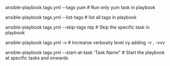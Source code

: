 ansible-playbook tags.yml --tags yum    # Run only yum task in playbook

ansible-playbook tags.yml --list-tags   # list all tags in playbook

ansible-playbook tags.yml --skip-tags ntp  # Skip the specific task in playbook

ansible-playbook tags.yml -v           # Increarse verbosity level vy adding -v , -vvv

ansible-playbook tags.yml --start-at-task 'Task Name" # Start the playbook at specific tasks and onwards
